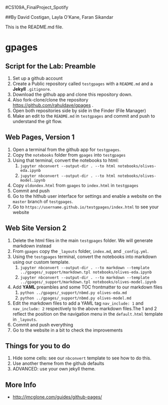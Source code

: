 #CS109A_FinalProject_Spotify

##By David Costigan, Layla O'Kane, Faran Sikandar

This is the README.md file.

# gpages

## Script for the Lab: Preamble

1. Set up a github account
2. Create a Public repository called `testgpages` with a `README.md` and a **Jekyll** `.gitignore`.
3. Download the github app and clone this repository down.
4. Also fork-clone/clone the repository https://github.com/rahuldave/gpages . 
5. Open both repositories side by side in the Finder (File Manager)
6. Make an edit to the `README.md` in `testgpages` and commit and push to understand the git flow.

## Web Pages, Version 1

1. Open a terminal from the github app for `testgpages`.
2. Copy the `notebooks` folder from `gpages` into `testgpages`
3. Using that terminal, convert the notebooks to html: 
   1. `jupyter nbconvert --output-dir . --to html notebooks/olives-eda.ipynb`
   2. `jupyter nbconvert --output-dir . --to html notebooks/olives-model.ipynb`
4. Copy `oldondex.html` from `gpages` to `index.html` in `testgpages`
5. Commit and push
6. Go to the hithub user interface for settings and enable a website on the `master` branch of `testgpages`.
7. Go to `https://username.github.io/testgpages/index.html` to see your website

## Web Site Version 2

1. Delete the html files in the main `testgpages` folder. We will generate markdown instead
2. From `gpages` copy the `_layouts` folder, `index.md`, and `_config.yml`.
3. Using the `testgpages` terminal, convert the notebooks into markdown using our custom template.
   1. `jupyter nbconvert --output-dir . --to markdown --template ../gpages/_support/markdown.tpl notebooks/olives-eda.ipynb`
   2. `jupyter nbconvert --output-dir . --to markdown --template ../gpages/_support/markdown.tpl notebooks/olives-model.ipynb`
4. Add **YAML** preambles and some TOC frontmatter to our markdown files
   1. `python ../gpages/_support/nbmd.py olives-eda.md` 
   2. `python ../gpages/_support/nbmd.py olives-model.md`
5. Edit the markdown files to add a YAML tag `nav_include: 1` and `nav_include: 2` respectively to the above markdown files.The 1 and 2 reflect the position on the navigation menu in the `default.html` template in `_layouts`.  
6. Commit and push everything
7. Go to the website in a bit to check the improvements

## Things for you to do

1. Hide some cells: see our `nbconvert` template to see how to do this.
2. Use another theme from the github defaults
3. ADVANCED:  use your own jekyll theme.

## More Info



- http://jmcglone.com/guides/github-pages/
